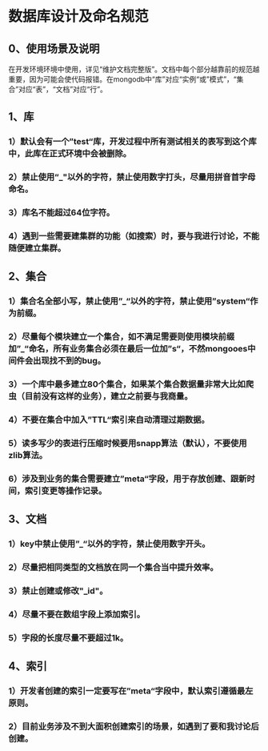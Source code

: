 # 数据库设计及命名规范
## 0、使用场景及说明
在开发环境环境中使用，详见“维护文档完整版”。文档中每个部分越靠前的规范越重要，因为可能会使代码报错。在mongodb中“库”对应“实例“或”模式”，“集合”对应“表”，“文档”对应“行”。
## 1、库
### 1）默认会有一个”test“库，开发过程中所有测试相关的表写到这个库中，此库在正式环境中会被删除。
### 2）禁止使用“_"以外的字符，禁止使用数字打头，尽量用拼音首字母命名。
### 3）库名不能超过64位字符。
### 4）遇到一些需要建集群的功能（如搜索）时，要与我进行讨论，不能随便建立集群。
## 2、集合
### 1）集合名全部小写，禁止使用”_“以外的字符，禁止使用”system“作为前缀。
### 2）尽量每个模块建立一个集合，如不满足需要则使用模块前缀加”_“命名，所有业务集合必须在最后一位加”s“，不然mongooes中间件会出现找不到的bug。
### 3）一个库中最多建立80个集合，如果某个集合数据量非常大比如爬虫（目前没有这样的业务），建立之前要与我商量。
### 4）不要在集合中加入”TTL“索引来自动清理过期数据。
### 5）读多写少的表进行压缩时候要用snapp算法（默认），不要使用zlib算法。
### 6）涉及到业务的集合需要建立”meta“字段，用于存放创建、跟新时间，索引变更等操作记录。
## 3、文档
### 1）key中禁止使用”_“以外的字符，禁止使用数字开头。
### 2）尽量把相同类型的文档放在同一个集合当中提升效率。
### 3）禁止创建或修改"_id"。
### 4）尽量不要在数组字段上添加索引。
### 5）字段的长度尽量不要超过1k。
## 4、索引
### 1）开发者创建的索引一定要写在”meta“字段中，默认索引遵循最左原则。
### 2）目前业务涉及不到大面积创建索引的场景，如遇到了要和我讨论后创建。

